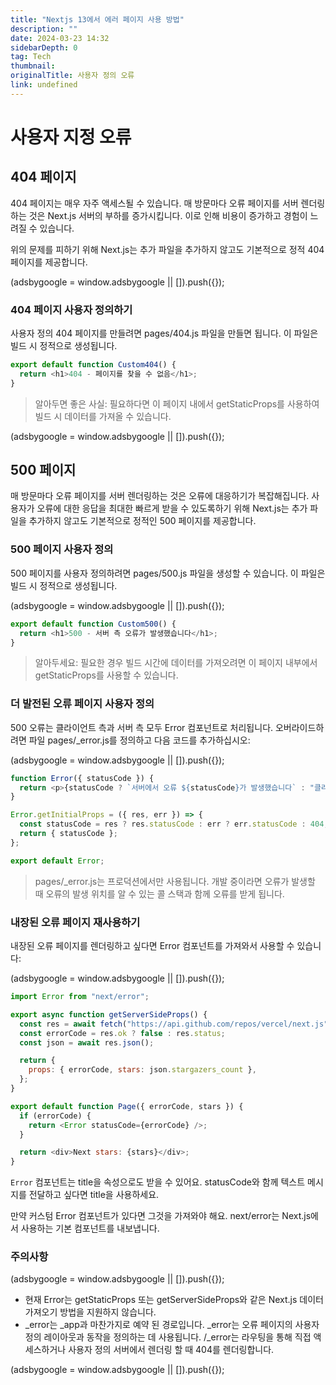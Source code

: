 ```yaml
---
title: "Nextjs 13에서 에러 페이지 사용 방법"
description: ""
date: 2024-03-23 14:32
sidebarDepth: 0
tag: Tech
thumbnail:
originalTitle: 사용자 정의 오류
link: undefined
---
```


# 사용자 지정 오류

## 404 페이지

404 페이지는 매우 자주 액세스될 수 있습니다. 매 방문마다 오류 페이지를 서버 렌더링하는 것은 Next.js 서버의 부하를 증가시킵니다. 이로 인해 비용이 증가하고 경험이 느려질 수 있습니다.

위의 문제를 피하기 위해 Next.js는 추가 파일을 추가하지 않고도 기본적으로 정적 404 페이지를 제공합니다.

<!-- ui-log 수평형 -->

<ins class="adsbygoogle"
      style="display:block"
      data-ad-client="ca-pub-4877378276818686"
      data-ad-slot="9743150776"
      data-ad-format="auto"
      data-full-width-responsive="true"></ins>
<component is="script">
(adsbygoogle = window.adsbygoogle || []).push({});
</component>

### 404 페이지 사용자 정의하기

사용자 정의 404 페이지를 만들려면 pages/404.js 파일을 만들면 됩니다. 이 파일은 빌드 시 정적으로 생성됩니다.

```js
export default function Custom404() {
  return <h1>404 - 페이지를 찾을 수 없음</h1>;
}
```

> 알아두면 좋은 사실: 필요하다면 이 페이지 내에서 getStaticProps를 사용하여 빌드 시 데이터를 가져올 수 있습니다.

<!-- ui-log 수평형 -->

<ins class="adsbygoogle"
      style="display:block"
      data-ad-client="ca-pub-4877378276818686"
      data-ad-slot="9743150776"
      data-ad-format="auto"
      data-full-width-responsive="true"></ins>
<component is="script">
(adsbygoogle = window.adsbygoogle || []).push({});
</component>

## 500 페이지

매 방문마다 오류 페이지를 서버 렌더링하는 것은 오류에 대응하기가 복잡해집니다. 사용자가 오류에 대한 응답을 최대한 빠르게 받을 수 있도록하기 위해 Next.js는 추가 파일을 추가하지 않고도 기본적으로 정적인 500 페이지를 제공합니다.

### 500 페이지 사용자 정의

500 페이지를 사용자 정의하려면 pages/500.js 파일을 생성할 수 있습니다. 이 파일은 빌드 시 정적으로 생성됩니다.

<!-- ui-log 수평형 -->

<ins class="adsbygoogle"
      style="display:block"
      data-ad-client="ca-pub-4877378276818686"
      data-ad-slot="9743150776"
      data-ad-format="auto"
      data-full-width-responsive="true"></ins>
<component is="script">
(adsbygoogle = window.adsbygoogle || []).push({});
</component>

```js
export default function Custom500() {
  return <h1>500 - 서버 측 오류가 발생했습니다</h1>;
}
```

> 알아두세요: 필요한 경우 빌드 시간에 데이터를 가져오려면 이 페이지 내부에서 getStaticProps를 사용할 수 있습니다.

### 더 발전된 오류 페이지 사용자 정의

500 오류는 클라이언트 측과 서버 측 모두 Error 컴포넌트로 처리됩니다. 오버라이드하려면 파일 pages/\_error.js를 정의하고 다음 코드를 추가하십시오:

<!-- ui-log 수평형 -->

<ins class="adsbygoogle"
      style="display:block"
      data-ad-client="ca-pub-4877378276818686"
      data-ad-slot="9743150776"
      data-ad-format="auto"
      data-full-width-responsive="true"></ins>
<component is="script">
(adsbygoogle = window.adsbygoogle || []).push({});
</component>

```js
function Error({ statusCode }) {
  return <p>{statusCode ? `서버에서 오류 ${statusCode}가 발생했습니다` : "클라이언트에서 오류가 발생했습니다"}</p>;
}

Error.getInitialProps = ({ res, err }) => {
  const statusCode = res ? res.statusCode : err ? err.statusCode : 404;
  return { statusCode };
};

export default Error;
```

> pages/\_error.js는 프로덕션에서만 사용됩니다. 개발 중이라면 오류가 발생할 때 오류의 발생 위치를 알 수 있는 콜 스택과 함께 오류를 받게 됩니다.

### 내장된 오류 페이지 재사용하기

내장된 오류 페이지를 렌더링하고 싶다면 Error 컴포넌트를 가져와서 사용할 수 있습니다:

<!-- ui-log 수평형 -->

<ins class="adsbygoogle"
      style="display:block"
      data-ad-client="ca-pub-4877378276818686"
      data-ad-slot="9743150776"
      data-ad-format="auto"
      data-full-width-responsive="true"></ins>
<component is="script">
(adsbygoogle = window.adsbygoogle || []).push({});
</component>

```javascript
import Error from "next/error";

export async function getServerSideProps() {
  const res = await fetch("https://api.github.com/repos/vercel/next.js");
  const errorCode = res.ok ? false : res.status;
  const json = await res.json();

  return {
    props: { errorCode, stars: json.stargazers_count },
  };
}

export default function Page({ errorCode, stars }) {
  if (errorCode) {
    return <Error statusCode={errorCode} />;
  }

  return <div>Next stars: {stars}</div>;
}
```

`Error` 컴포넌트는 title을 속성으로도 받을 수 있어요. statusCode와 함께 텍스트 메시지를 전달하고 싶다면 title을 사용하세요.

만약 커스텀 Error 컴포넌트가 있다면 그것을 가져와야 해요. next/error는 Next.js에서 사용하는 기본 컴포넌트를 내보냅니다.

### 주의사항

<!-- ui-log 수평형 -->

<ins class="adsbygoogle"
      style="display:block"
      data-ad-client="ca-pub-4877378276818686"
      data-ad-slot="9743150776"
      data-ad-format="auto"
      data-full-width-responsive="true"></ins>
<component is="script">
(adsbygoogle = window.adsbygoogle || []).push({});
</component>

- 현재 Error는 getStaticProps 또는 getServerSideProps와 같은 Next.js 데이터 가져오기 방법을 지원하지 않습니다.
- \_error는 \_app과 마찬가지로 예약 된 경로입니다. \_error는 오류 페이지의 사용자 정의 레이아웃과 동작을 정의하는 데 사용됩니다. /\_error는 라우팅을 통해 직접 액세스하거나 사용자 정의 서버에서 렌더링 할 때 404를 렌더링합니다.

<!-- ui-log 수평형 -->

<ins class="adsbygoogle"
      style="display:block"
      data-ad-client="ca-pub-4877378276818686"
      data-ad-slot="9743150776"
      data-ad-format="auto"
      data-full-width-responsive="true"></ins>
<component is="script">
(adsbygoogle = window.adsbygoogle || []).push({});
</component>
